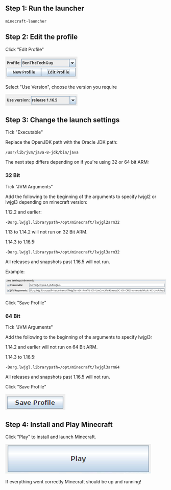 ## Step 1: Run the launcher

`minecraft-launcher`

## Step 2: Edit the profile

Click "Edit Profile"

![Edit Profile](https://github.com/benthetechguy/miscprograms/raw/master/minecraft-launcher-arm/EditProfile.png)

Select "Use Version", choose the version you require

![Use Version](https://github.com/benthetechguy/miscprograms/raw/master/minecraft-launcher-arm/UseVersion.png)

## Step 3: Change the launch settings

Tick "Executable"

Replace the OpenJDK path with the Oracle JDK path:

`/usr/lib/jvm/java-8-jdk/bin/java`

The next step differs depending on if you're using 32 or 64 bit ARM:

### 32 Bit

Tick "JVM Arguments"

Add the following to the beginning of the arguments to specify lwjgl2 or lwjgl3 depending on minecraft version:

1.12.2 and earlier:

`-Dorg.lwjgl.librarypath=/opt/minecraft/lwjgl2arm32`

1.13 to 1.14.2 will not run on 32 Bit ARM.

1.14.3 to 1.16.5:

`-Dorg.lwjgl.librarypath=/opt/minecraft/lwjgl3arm32`

All releases and snapshots past 1.16.5 will not run.

Example:

![Launch Settings](https://github.com/benthetechguy/miscprograms/raw/master/minecraft-launcher-arm/LaunchSettings.png)

Click "Save Profile"

### 64 Bit

Tick "JVM Arguments"

Add the following to the beginning of the arguments to specify lwjgl3:

1.14.2 and earlier will not run on 64 Bit ARM.

1.14.3 to 1.16.5:

`-Dorg.lwjgl.librarypath=/opt/minecraft/lwjgl3arm64`

All releases and snapshots past 1.16.5 will not run.

Click "Save Profile"

![Save Profile](https://github.com/benthetechguy/miscprograms/raw/master/minecraft-launcher-arm/SaveProfile.png)

## Step 4: Install and Play Minecraft

Click "Play" to install and launch Minecraft.

![Play](https://github.com/benthetechguy/miscprograms/raw/master/minecraft-launcher-arm/Play.png)

If everything went correctly Minecraft should be up and running!

